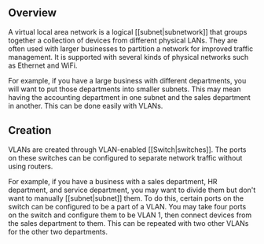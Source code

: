 ## Overview
A virtual local area network is a logical [[subnet|subnetwork]] that groups together a collection of devices from different physical LANs. They are often used with larger businesses to partition a network for improved traffic management. It is supported with several kinds of physical networks such as Ethernet and WiFi.

For example, if you have a large business with different departments, you will want to put those departments into smaller subnets. This may mean having the accounting department in one subnet and the sales department in another. This can be done easily with VLANs.

## Creation
VLANs are created through VLAN-enabled [[Switch|switches]]. The ports on these switches can be configured to separate network traffic without using routers.

For example, if you have a business with a sales department, HR department, and service department, you may want to divide them but don't want to manually [[subnet|subnet]] them. To do this, certain ports on the switch can be configured to be a part of a VLAN. You may take four ports on the switch and configure them to be VLAN 1, then connect devices from the sales department to them. This can be repeated with two other VLANs for the other two departments.